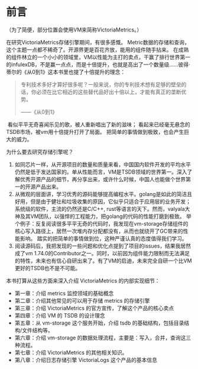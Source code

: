 # 前言

（为了简便，部分位置会使用VM来简称VictoriaMetrics。）

在研究VictoriaMetrics存储引擎期间，有很多感慨。
Metric数据的存储和查询，这个主题一点都不稀奇了。开源界更是百花齐放，能用的组件随手拈来。
在成熟的组件林立的一个小小的领域里，VM以性能为主打的卖点，干赢了排行世界第一的infulexDB，不是赢一点点，而是十倍提升，也就是高出了一个数量级……彼得·蒂尔的《从0到1》这本书里也提了十倍提升的理念：

> 专利技术多好才算好很多呢？一般来说，你的专利技术想有足够的壁垒的话，你必须在比它相近的这些替代品好出十倍以上，才能有真正的垄断优势。
>
> ——《从0到1》

​     看似平平无奇喜闻乐见的歌，被人重新唱出了新的滋味；
​     看起来已经毫无悬念的TSDB市场，被vm用十倍提升打开了局面。
 把简单的事情做到极致，也会产生巨大的威力。

 为什么要去研究存储引擎呢？

1. 如同芯片一样，从开源项目的数量和质量来看，中国国内软件开发的平均水平仍然是低于发达国家的。单从性能而言，VM是TSDB领域的世界第一。深入了解优秀开源产品的细节，再分享出来，或许什么时候，中国人也能做个世界第一的开源产品出来。
2. 从微观的层面讲，学习优秀的源码能够提高编程水平。golang是如此的简洁且好用，但是由于健壮和垃圾收集的原因，它似乎只适合于应用层的业务开发；系统级的软件，主流的仍然还是C/C++, rust等语言的天下。然而，valyala大神及其VM团队，以强悍的工程能力，把golang的代码的性能打磨到极致。
   举个例子：反复阅读很多平平无奇的代码时，我发现在vm-storage存储组件的核心写入路径上，居然一次堆内存分配都没有，从而也就绕开了GC带来的性能影响。
   踏实的把简单的事情做到位，这种严谨认真的态度值得我们学习。
3. 阅读源码后，我把发现的一些问题和优化点提到了项目的issues，结果我居然成了vm 1.74.0的Contributor之一。同时，以前因为组件能力限制而无法满足的特性，未来也有信心自研出来了。有了VM的启迪，未来完全自研一个比VM更好的TSDB也不是不可能。



本书打算从这些方面来深入介绍 VictoriaMetrics 的内部实现细节：

* 第一章：介绍 metrics 监控领域的基础概念
* 第二章：介绍其他常见的可以用于存储 metrics 的存储引擎
* 第三章：介绍 VictoriaMetrics 的官方宣传，了解这个产品的核心卖点
* 第四章：介绍 VM 的 TSDB 的设计理念
* 第五章：从 vm-storage 这个服务开始，介绍 tsdb 的基础结构，包括目录结构/文件结构等。
* 第六章：介绍 vm-storage 的数据处理流程，主要是：写入，合并，查询这三种流程。
* 第七章：介绍 VictoriaMetrics 的其他相关知识。
* 第八章：介绍日志存储引擎 VictoriaLogs 这个产品的基本信息

